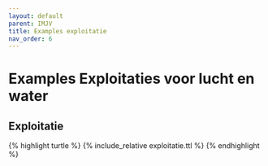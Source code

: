 ```yaml
---
layout: default
parent: IMJV
title: Examples exploitatie
nav_order: 6
---
```


# Examples Exploitaties voor lucht en water

## Exploitatie

{% highlight turtle %}
{% include_relative exploitatie.ttl %}
{% endhighlight %}
